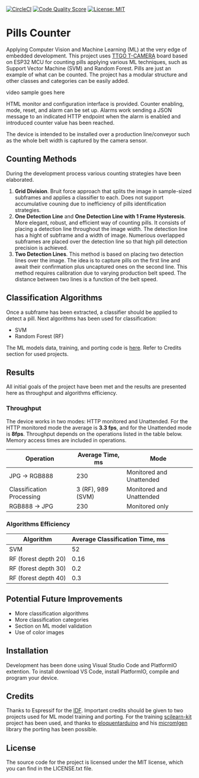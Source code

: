 [![CircleCI](https://circleci.com/gh/Vladislavo/pills_counter.svg?style=shield)](https://circleci.com/gh/Vladislavo/pills_counter)
[![Code Quality Score](https://www.code-inspector.com/project/23693/score/svg)](https://www.code-inspector.com/public/project/23693/pills_counter/dashboard)
[![License: MIT](https://img.shields.io/badge/License-MIT-green.svg)](https://opensource.org/licenses/MIT)

# Pills Counter

Applying Computer Vision and Machine Learning (ML) at the very edge of embedded development. This project uses [TTGO T-CAMERA](https://www.electronics-lab.com/ttgo-t-camera-esp32-cam-board-oled-ai-capabilities/ "TTGO T-CAMERA") board based on ESP32 MCU for counting pills applying various ML techniques, such as Support Vector Machine (SVM) and Random Forest. Pills are just an example of what can be counted. The project has a modular structure and other classes and categories can be easily added.

video sample goes here

HTML monitor and configuration interface is provided. Counter enabling, mode, reset, and alarm can be set up. Alarms work sending a JSON message to an indicated HTTP endpoint when the alarm is enabled and introduced counter value has been reached.

The device is intended to be installed over a production line/conveyor such as the whole belt width is captured by the camera sensor.

## Counting Methods

During the development process various counting strategies have been elaborated.

1. __Grid Division__. Bruit force approach that splits the image in sample-sized subframes and applies a classifier to each. Does not support accumulative couning due to inefficiency of pills identification strategies. 
2. __One Detection Line__ and __One Detection Line with 1 Frame Hysteresis__. More elegant, robust, and efficient way of counting pills. It consists of placing a detection line throughout the image width. The detection line has a hight of subframe and a width of image. Numerious overlapped subframes are placed over the detection line so that high pill detection precision is achieved.
3. __Two Detection Lines__. This method is based on placing two detection lines over the image. The idea is to capture pills on the first line and await their confirmation plus uncaptured ones on the second line. This method requires calibration due to varying production belt speed. The distance between two lines is a function of the belt speed.

## Classification Algorithms

Once a subframe has been extracted, a classifier should be applied to detect a pill. Next algorithms has been used for classification:

- SVM
- Random Forest (RF)

The ML models data, training, and porting code is [here](https://github.com/Vladislavo/pills_counter_ml_model_training "here"). Refer to Credits section for used projects.

## Results

All initial goals of the project have been met and the results are presented here as throughput and algorithms efficiency.

### Throughput

The device works in two modes: HTTP monitored and Unattended. For the HTTP monitored mode the average is __3.3 fps__, and for the Unattended mode is __8fps__. Throughput depends on the operations listed in the table below. Memory access times are included in operations.

| Operation | Average Time, ms | Mode | 
|-----|-----|-----|
| JPG -> RGB888 | 230 | Monitored and Unattended |
| Classification Processing | 3 (RF), 989 (SVM) | Monitored and Unattended |
| RGB888 -> JPG | 230 | Monitored only |

### Algorithms Efficiency

| Algorithm | Average Classification Time, ms | 
|-----|-----|
| SVM | 52 |
| RF (forest depth 20) | 0.16 |
| RF (forest depth 30) | 0.2 |
| RF (forest depth 40) | 0.3 |

## Potential Future Improvements

- More classification algorithms
- More classification categories
- Section on ML model validation
- Use of color images

## Installation

Development has been done using Visual Studio Code and PlatformIO extention. To install download VS Code, install PlatformIO, compile and program your device.

## Credits

Thanks to Espressif for the [IDF](https://idf.espressif.com/ "Espressif IDF"). Important credits should be given to two projects used for ML model training and porting. For the training [scilearn-kit](https://scikit-learn.org/stable/index.html "scilearn-kit") project has been used, and thanks to [eloquentarduino](https://github.com/eloquentarduino "eloquentarduino") and his [micromlgen](https://github.com/eloquentarduino/micromlgen "micromlgen") library the porting has been possible.

## License

The source code for the project is licensed under the MIT license, which you can find in the LICENSE.txt file.